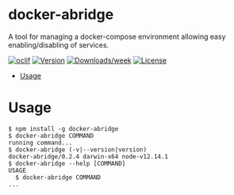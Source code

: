 docker-abridge
==============

A tool for managing a docker-compose environment allowing easy enabling/disabling of services.

[![oclif](https://img.shields.io/badge/cli-oclif-brightgreen.svg)](https://oclif.io)
[![Version](https://img.shields.io/npm/v/docker-abridge.svg)](https://npmjs.org/package/docker-abridge)
[![Downloads/week](https://img.shields.io/npm/dw/docker-abridge.svg)](https://npmjs.org/package/docker-abridge)
[![License](https://img.shields.io/npm/l/docker-abridge.svg)](https://github.com/benhorblit/docker-abridge/blob/master/package.json)

<!-- toc -->
* [Usage](#usage)
<!-- tocstop -->
# Usage
<!-- usage -->
```sh-session
$ npm install -g docker-abridge
$ docker-abridge COMMAND
running command...
$ docker-abridge (-v|--version|version)
docker-abridge/0.2.4 darwin-x64 node-v12.14.1
$ docker-abridge --help [COMMAND]
USAGE
  $ docker-abridge COMMAND
...
```
<!-- usagestop -->
